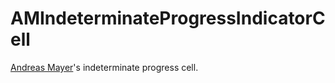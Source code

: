 AMIndeterminateProgressIndicatorCell
====================================

[Andreas Mayer](http://www.harmless.de/cocoa-code.php)'s indeterminate progress cell.

